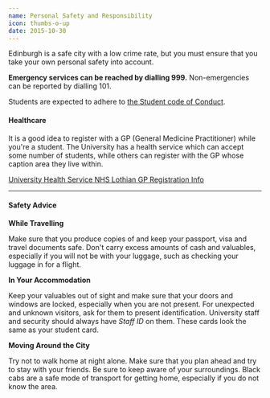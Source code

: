 ```yaml
---
name: Personal Safety and Responsibility
icon: thumbs-o-up
date: 2015-10-30
---
```


Edinburgh is a safe city with a low crime rate, but you must ensure that you take your own personal safety into account.

**Emergency services can be reached by dialling 999.** Non-emergencies can be reported by dialling 101.

Students are expected to adhere to [the Student code of Conduct](http://www.ed.ac.uk/academic-services/staff/discipline/code-discipline).

#### Healthcare

It is a good idea to register with a GP (General Medicine Practitioner) while you're a student.
The University has a health service which can accept some number of students, while others
can register with the GP whose caption area they live within.

<div class="btn-group">
  <a class="btn btn-default" href="http://www.health-service.ed.ac.uk/">
    University Health Service
  </a>
  
  <a class="btn btn-default" href="http://www.nhslothian.scot.nhs.uk/Services/GPs/Pages/default.aspx">
    NHS Lothian GP Registration Info
  </a>
</div>

---

#### Safety Advice

**While Travelling**

Make sure that you produce copies of and keep your passport, visa and travel documents safe. Don't carry excess amounts of cash and valuables, especially if you will not be with your luggage, such as checking your luggage in for a flight.

**In Your Accommodation**

Keep your valuables out of sight and make sure that your doors and windows are locked, especially when you are not present. For unexpected and unknown visitors, ask for them to present identification. University staff and security should always have *Staff ID* on them. These cards look the same as your student card.

**Moving Around the City**

Try not to  walk home at night alone. Make sure that you plan ahead and try to stay with your friends. Be sure to keep aware of your surroundings. Black cabs are a safe mode of transport for getting home, especially if you do not know the area. 
